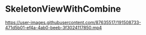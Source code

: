 # SkeletonViewWithCombine


https://user-images.githubusercontent.com/87635517/191508733-471d5b01-ef4a-4ab0-beeb-3f3024117850.mp4

